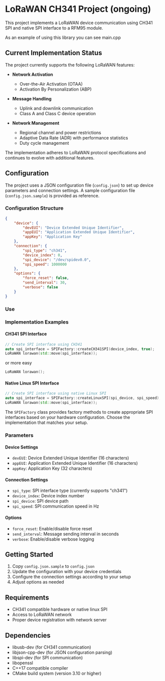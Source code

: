 # LoRaWAN CH341 Project (ongoing)

This project implements a LoRaWAN device communication using CH341 SPI and native SPI interface to a RFM95 module.

As an example of using this library you can see main.cpp
## Current Implementation Status

The project currently supports the following LoRaWAN features:

- **Network Activation**
    - Over-the-Air Activation (OTAA)
    - Activation By Personalization (ABP)

- **Message Handling**
    - Uplink and downlink communication
    - Class A and Class C device operation

- **Network Management**
    - Regional channel and power restrictions
    - Adaptive Data Rate (ADR) with performance statistics
    - Duty cycle management

The implementation adheres to LoRaWAN protocol specifications and continues to evolve with additional features.

## Configuration

The project uses a JSON configuration file (`config.json`) to set up device parameters and connection settings. A sample configuration file (`config.json.sample`) is provided as reference.

### Configuration Structure

```json
{
    "device": {
        "devEUI": "Device Extended Unique Identifier",
        "appEUI": "Application Extended Unique Identifier",
        "appKey": "Application Key"
    },
    "connection": {
        "spi_type": "ch341",
        "device_index": 0,
        "spi_device": "/dev/spidev0.0",
        "spi_speed": 1000000
    },
    "options": {
        "force_reset": false,
        "send_interval": 30,
        "verbose": false
    }
}
```
### Use
### Implementation Examples

#### CH341 SPI Interface
```cpp
// Create SPI interface using CH341
auto spi_interface = SPIFactory::createCH341SPI(device_index, true);
LoRaWAN lorawan(std::move(spi_interface));
```
or more easy
```cpp
LoRaWAN lorawan();
```

#### Native Linux SPI Interface
```cpp
// Create SPI interface using native Linux SPI
auto spi_interface = SPIFactory::createLinuxSPI(spi_device, spi_speed);
LoRaWAN lorawan(std::move(spi_interface));
```

The `SPIFactory` class provides factory methods to create appropriate SPI interfaces based on your hardware configuration. Choose the implementation that matches your setup.

### Parameters

#### Device Settings
- `devEUI`: Device Extended Unique Identifier (16 characters)
- `appEUI`: Application Extended Unique Identifier (16 characters)
- `appKey`: Application Key (32 characters)

#### Connection Settings
- `spi_type`: SPI interface type (currently supports "ch341")
- `device_index`: Device index number
- `spi_device`: SPI device path
- `spi_speed`: SPI communication speed in Hz

#### Options
- `force_reset`: Enable/disable force reset
- `send_interval`: Message sending interval in seconds
- `verbose`: Enable/disable verbose logging

## Getting Started

1. Copy `config.json.sample` to `config.json`
2. Update the configuration with your device credentials
3. Configure the connection settings according to your setup
4. Adjust options as needed

## Requirements

- CH341 compatible hardware or native linux SPI
- Access to LoRaWAN network
- Proper device registration with network server

## Dependencies

- libusb-dev (for CH341 communication)
- libjson-cpp-dev (for JSON configuration parsing)
- libspi-dev (for SPI communication)
- libopenssl
- C++17 compatible compiler
- CMake build system (version 3.10 or higher)